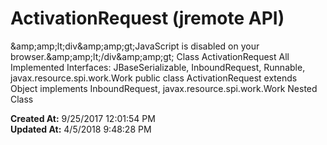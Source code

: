 # ActivationRequest (jremote API)

&amp;amp;amp;lt;div&amp;amp;amp;gt;JavaScript is disabled on your browser.&amp;amp;amp;lt;/div&amp;amp;amp;gt; Class ActivationRequest All Implemented Interfaces: JBaseSerializable, InboundRequest, Runnable, javax.resource.spi.work.Work public class ActivationRequest extends Object implements InboundRequest, javax.resource.spi.work.Work Nested Class  

**Created At:** 9/25/2017 12:01:54 PM  
**Updated At:** 4/5/2018 9:48:28 PM  

